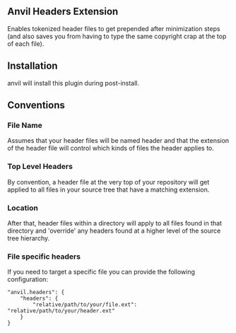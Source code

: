 ## Anvil Headers Extension

Enables tokenized header files to get prepended after minimization steps (and also saves you from having to type the same copyright crap at the top of each file).

## Installation

anvil will install this plugin during post-install.

## Conventions

### File Name
Assumes that your header files will be named header and that the extension of the header file will control which kinds of files the header applies to.

### Top Level Headers
By convention, a header file at the very top of your repository will get applied to all files in your source tree that have a matching extension.

### Location
After that, header files within a directory will apply to all files found in that directory and 'override' any headers found at a higher level of the source tree hierarchy.

### File specific headers
If you need to target a specific file you can provide the following configuration:

	"anvil.headers": {
		"headers": {
			"relative/path/to/your/file.ext": "relative/path/to/your/header.ext"
		}
	}
